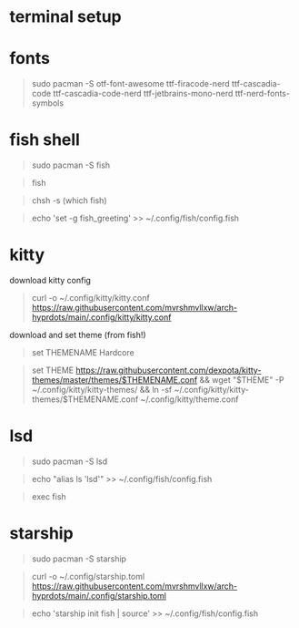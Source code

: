 # terminal setup

# fonts

> sudo pacman -S otf-font-awesome ttf-firacode-nerd ttf-cascadia-code ttf-cascadia-code-nerd ttf-jetbrains-mono-nerd ttf-nerd-fonts-symbols

# fish shell

> sudo pacman -S fish

> fish

> chsh -s (which fish)

> echo 'set -g fish_greeting' >> ~/.config/fish/config.fish

# kitty

download kitty config 

> curl -o ~/.config/kitty/kitty.conf https://raw.githubusercontent.com/mvrshmvllxw/arch-hyprdots/main/.config/kitty/kitty.conf

download and set theme (from fish!)

> set THEMENAME Hardcore

> set THEME https://raw.githubusercontent.com/dexpota/kitty-themes/master/themes/$THEMENAME.conf && wget "$THEME" -P ~/.config/kitty/kitty-themes/ && ln -sf ~/.config/kitty/kitty-themes/$THEMENAME.conf ~/.config/kitty/theme.conf

# lsd

> sudo pacman -S lsd

> echo "alias ls 'lsd'" >> ~/.config/fish/config.fish

> exec fish

# starship

> sudo pacman -S starship

> curl -o ~/.config/starship.toml https://raw.githubusercontent.com/mvrshmvllxw/arch-hyprdots/main/.config/starship.toml

> echo 'starship init fish | source' >> ~/.config/fish/config.fish


